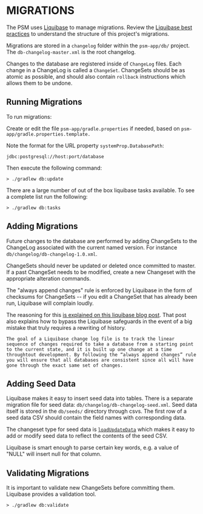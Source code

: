 # MIGRATIONS
The PSM uses [Liquibase](http://liquibase.org/) to manage migrations. Review the [Liquibase best practices](http://www.liquibase.org/bestpractices.html) to understand the structure of this project's migrations.

Migrations are stored in a `changelog` folder within the `psm-app/db/` project.  The `db-changelog-master.xml` is the root changelog.

Changes to the database are registered inside of `ChangeLog` files. Each change in a ChangeLog is called a `ChangeSet`. ChangeSets should be as atomic as possible, and should also contain `rollback` instructions which allows them to be undone.

## Running Migrations
To run migrations:

Create or edit the file `psm-app/gradle.properties` if needed,
based on `psm-app/gradle.properties.template.`

Note the format for the URL property `systemProp.DatabasePath`:

```
jdbc:postgresql://host:port/database
```
Then execute the following command:

```shell
> ./gradlew db:update
```

There are a large number of out of the box liquibase tasks available. To see a complete list run the following:

```shell
> ./gradlew db:tasks
```

## Adding Migrations

Future changes to the database are performed by adding ChangeSets to the ChangeLog associated with the current named version.  For instance `db/changelog/db-changelog-1.0.xml`.

ChangeSets should never be updated or deleted once committed to master.  If a past ChangeSet needs to be modified, create a new Changeset with the appropriate alteration commands.

The "always append changes" rule is enforced by Liquibase in the form of checksums for ChangeSets -- if you edit a ChangeSet that has already been run, Liquibase will complain loudly.

The reasoning for this [is explained on this liquibase blog post](http://www.liquibase.org/2008/10/dealing-with-changing-changesets.html).  That post also explains how to bypass the Liquibase safeguards in the event of a big mistake that truly requires a rewriting of history.

```
The goal of a Liquibase change log file is to track the linear sequence of changes required to take a database from a starting point to the current state, and it is built up one change at a time throughtout development. By following the “always append changes” rule you will ensure that all databases are consistent since all will have gone through the exact same set of changes.
```

## Adding Seed Data

Liquibase makes it easy to insert seed data into tables. There is a separate migration file for seed data: `db/changelog/db-changelog-seed.xml`. Seed data itself is stored in the `db/seeds/` directory through csvs.  The first row of a seed data CSV should contain the field names with corresponding data.

The changeset type for seed data is [`loadUpdateData`](https://www.liquibase.org/documentation/changes/load_update_data.html) which makes it easy to add or modify seed data to reflect the contents of the seed CSV.

Liquibase is smart enough to parse certain key words, e.g. a value of "NULL" will insert null for that column.

## Validating Migrations

It is important to validate new ChangeSets before committing them.  Liquibase provides a validation tool.

```shell
> ./gradlew db:validate
```
